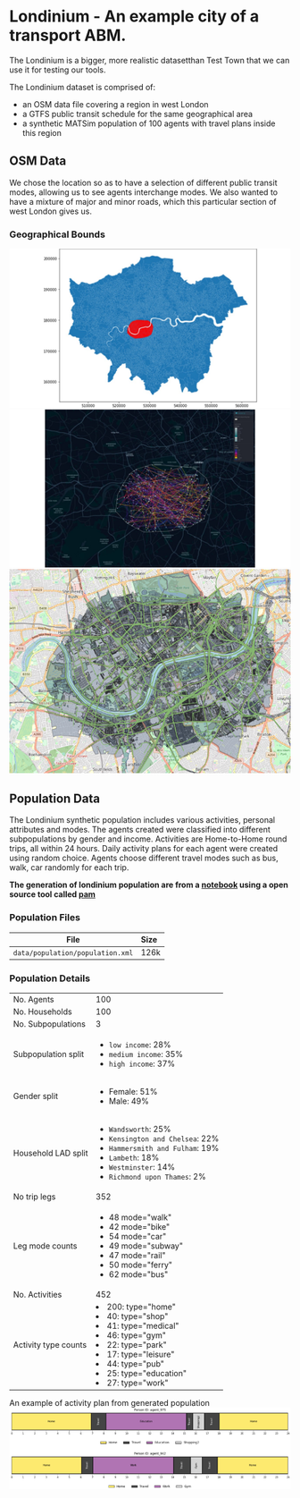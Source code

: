 # Londinium - An example city of a transport ABM.

The Londinium is  a bigger, more realistic datasetthan Test Town that we can use it for testing our tools.

The Londinium dataset is comprised of:

- an OSM data file covering a region in west London
- a GTFS public transit schedule for the same geographical area
- a synthetic MATSim population of 100 agents with travel plans inside this region

## OSM Data
We chose the location so as to have a selection of different public transit modes, allowing us to see agents
interchange modes. We also wanted to have a mixture of major and minor roads, which this particular section of west
London gives us.

### Geographical Bounds
<kbd><img src="londinium-larger-context-map.png"/></kbd>
<kbd><img src="londinium-context-map.png"/></kbd>
<kbd><img src="londinium-map.png"/></kbd>

## Population Data
The Londinium synthetic population includes various activities, personal attributes and modes. The agents created
were classified into different subpopulations by gender and income. Activities are Home-to-Home round trips, all
within 24 hours. Daily activity plans for each agent were created using random choice. Agents choose different travel
modes such as bus, walk, car randomly for each trip.

**The generation of londinium population are from a [notebook](https://github.com/arup-group/pam/blob/main/examples/04_Example-Create-Population-Londinium.ipynb) using a open source tool called [pam](https://github.com/arup-group/pam)**

### Population Files
| File                                       | Size   |
| -------------------------------------------|:-------|
| `data/population/population.xml`           | 126k   |

### Population Details
|                      |         |
| -------------------- |:--------|
| No. Agents           | 100     |
| No. Households       | 100     |
| No. Subpopulations   | 3       |
| Subpopulation split  | <ul><li>`low income`: 28% <li>`medium income`: 35% <li>`high income`: 37%</ul> |
| Gender split         | <ul><li>Female: 51% <li>Male: 49%</ul> |
| Household LAD split  | <ul><li>`Wandsworth`: 25% <li>`Kensington and Chelsea`: 22% <li>`Hammersmith and Fulham`: 19% <li>`Lambeth`: 18% <li>`Westminster`: 14% <li>`Richmond upon Thames`: 2% </ul>
| No trip legs         | 352     |
| Leg mode counts      | <ul><li>48 mode="walk" <li>42 mode="bike" <li>54 mode="car" <li>49 mode="subway" <li>47 mode="rail" <li>50 mode="ferry" <li>62 mode="bus"</ul>
| No. Activities       | 452     |
| Activity type counts | <li>200: type="home" <li>40: type="shop" <li>41: type="medical" <li>46: type="gym" <li>22: type="park" <li>17: type="leisure" <li>44: type="pub" <li>25: type="education" <li>27: type="work" |
  
An example of activity plan from generated population
<kbd><img src="example_activity_plan.png"/></kbd>
